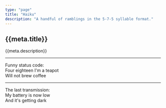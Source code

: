```yaml
---
type: "page"
title: "Haiku"
description: "A handful of ramblings in the 5-7-5 syllable format."
---
```


## {{meta.title}}

{{meta.description}}

---

Funny status code:\
Four eighteen I'm a teapot\
Will not brew coffee

---

The last transmission:\
My battery is now low\
And it's getting dark